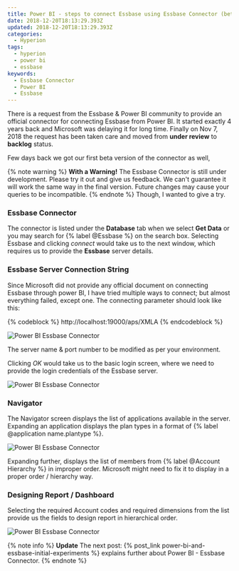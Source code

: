 ```yaml
---
title: Power BI - steps to connect Essbase using Essbase Connector (beta)
date: 2018-12-20T18:13:29.393Z
updated: 2018-12-20T18:13:29.393Z
categories:
  - Hyperion
tags:
  - hyperion
  - power bi
  - essbase
keywords:
  - Essbase Connector
  - Power BI
  - Essbase
---
```

There is a request from the Essbase & Power BI community to provide an official connector for connecting Essbase from Power BI.  It started exactly 4 years back and Microsoft was delaying it for long time.  Finally on Nov 7, 2018 the request has been taken care and moved from **under review** to **backlog** status.

Few days back we got our first beta version of the connector as well,

{% note warning %}
**With a Warning!**
The Essbase Connector is still under development. Please try it out and give us feedback. We can't guarantee it will work the same way in the final version. Future changes may cause your queries to be incompatible.
{% endnote %}
Though, I wanted to give a try.

<!---more--->

### Essbase Connector

The connector is listed under the **Database** tab when we select **Get Data** or you may search for {% label @Essbase %} on the search box.  Selecting Essbase and clicking _connect_ would take us to the next window, which requires us to provide the **Essbase** server details.

### Essbase Server Connection String

Since Microsoft did not provide any official document on connecting Essbase through power BI, I have tried multiple ways to connect; but almost everything failed, except one.  The connecting parameter should look like this:

{% codeblock %}
http://localhost:19000/aps/XMLA
{% endcodeblock %}

![Power BI Essbase Connector](https://res.cloudinary.com/anbuchelva/image/upload/v1546937989/images/power-bi/powerbi-essbaseconnector1.png)

The server name & port number to be modified as per your environment.

Clicking _OK_ would take us to the basic login screen, where we need to provide the login credentials of the Essbase server.

![Power BI Essbase Connector](https://res.cloudinary.com/anbuchelva/image/upload/v1546937989/images/power-bi/powerbi-essbaseconnector2.png)

### Navigator

The Navigator screen displays the list of applications available in the server. Expanding an application displays the plan types in a format of {% label @application name.plantype %}.  

![Power BI Essbase Connector](https://res.cloudinary.com/anbuchelva/image/upload/v1546937989/images/power-bi/powerbi-essbaseconnector3.png)

Expanding further, displays the list of members from {% label @Account Hierarchy %} in improper order. Microsoft might need to fix it to display in a proper order / hierarchy way.

### Designing Report / Dashboard
Selecting the required Account codes and required dimensions from the list provide us the fields to design report in hierarchical order.

![Power BI Essbase Connector](https://res.cloudinary.com/anbuchelva/image/upload/v1546937989/images/power-bi/powerbi-essbaseconnector5.png)

{% note info %} **Update**
The next post: {% post_link power-bi-and-essbase-initial-experiments %} explains further about Power BI - Essbase Connector.
{% endnote %}